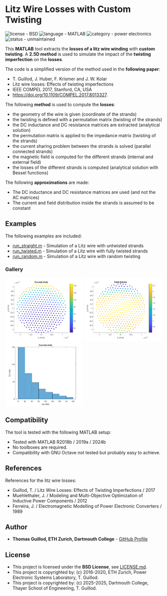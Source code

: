 # Litz Wire Losses with Custom Twisting

![license - BSD](https://img.shields.io/badge/license-BSD-green)
![language - MATLAB](https://img.shields.io/badge/language-MATLAB-blue)
![category - power electronics](https://img.shields.io/badge/category-power%20electronics-lightgrey)
![status - unmaintained](https://img.shields.io/badge/status-unmaintained-red)

This **MATLAB** tool extracts the **losses of a litz wire winding** with **custom twisting**.
A **2.5D method** is used to simulate the impact of the **twisting imperfection** on the **losses**.

The code is a simplified version of the method used in the **following paper**:
* T. Guillod, J. Huber, F. Krismer and J. W. Kolar
* Litz wire losses: Effects of twisting imperfections
* IEEE COMPEL 2017, Stanford, CA, USA
* https://doi.org/10.1109/COMPEL.2017.8013327.

The following **method** is used to compute the **losses**:
* the geometry of the wire is given (coordinate of the strands)
* the twisting is defined with a permutation matrix (twisting of the strands)
* the DC inductance and DC resistance matrices are extracted (analytical solution)
* the permutation matrix is applied to the impedance matrix (twisting of the strands)
* the current sharing problem between the strands is solved (parallel connected strands)
* the magnetic field is computed for the different strands (internal and external field)
* the losses of the different strands is computed (analytical solution with Bessel functions)
 
The following **approximations** are made:
* The DC inductance and DC resistance matrices are used (and not the AC matrices)
* The current and field distribution inside the strands is assumed to be constant

## Examples

The following examples are included:
* [run_straight.m](run_straight.m) - Simulation of a Litz wire with untwisted strands
* [run_twisted.m](run_twisted.m) - Simulation of a Litz wire with fully twisted strands
* [run_random.m](run_random.m) - Simulation of a Litz wire with random twisting

### Gallery

<p float="middle">
    <img src="readme_img/current.png" width="250">
    <img src="readme_img/field.png" width="250">
    <img src="readme_img/sharing.png" width="250">
</p>

## Compatibility

The tool is tested with the following MATLAB setup:
* Tested with MATLAB R2018b / 2019a / 2024b
* No toolboxes are required.
* Compatibility with GNU Octave not tested but probably easy to achieve.

## References

References for the litz wire losses:
* Guillod, T. / Litz Wire Losses: Effects of Twisting Imperfections / 2017
* Muehlethaler, J. / Modeling and Multi-Objective Optimization of Inductive Power Components / 2012
* Ferreira, J. / Electromagnetic Modelling of Power Electronic Converters / 1989

## Author

* **Thomas Guillod, ETH Zurich, Dartmouth College** - [GitHub Profile](https://github.com/otvam)

## License

* This project is licensed under the **BSD License**, see [LICENSE.md](LICENSE.md).
* This project is copyrighted by: (c) 2016-2020, ETH Zurich, Power Electronic Systems Laboratory, T. Guillod.
* This project is copyrighted by: (c) 2025-2025, Dartmouth College, Thayer School of Engineering, T. Guillod.
